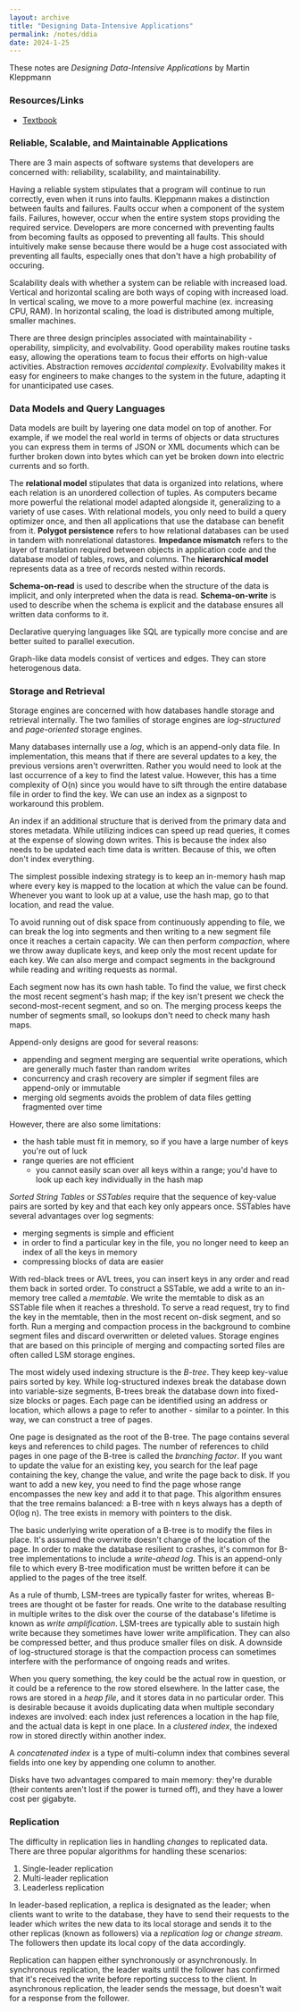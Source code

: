 ```yaml
---
layout: archive
title: "Designing Data-Intensive Applications"
permalink: /notes/ddia
date: 2024-1-25
---
```


These notes are _Designing Data-Intensive Applications_ by Martin Kleppmann

### Resources/Links
* [Textbook](https://github.com/ms2ag16/Books/blob/master/Designing%20Data-Intensive%20Applications%20-%20Martin%20Kleppmann.pdf)

### Reliable, Scalable, and Maintainable Applications

There are 3 main aspects of software systems that developers are concerned with: reliability, scalability, and maintainability. 

Having a reliable system stipulates that a program will continue to run correctly, even when it runs into faults. Kleppmann makes a distinction between faults and failures. Faults occur when a component of the system fails. Failures, however, occur when the entire system stops providing the required service. Developers are more concerned with preventing faults from becoming faults as opposed to preventing all faults. This should intuitively make sense because there would be a huge cost associated with preventing all faults, especially ones that don't have a high probability of occuring. 

Scalability deals with whether a system can be reliable with increased load. Vertical and horizontal scaling are both ways of coping with increased load. In vertical scaling, we move to a more powerful machine (ex. increasing CPU, RAM). In horizontal scaling, the load is distributed among multiple, smaller machines. 

There are three design principles associated with maintainability - operability, simplicity, and evolvability. Good operability makes routine tasks easy, allowing the operations team to focus their efforts on high-value activities. Abstraction removes _accidental complexity_. Evolvability makes it easy for engineers to make changes to the system in the future, adapting it for unanticipated use cases. 

### Data Models and Query Languages

Data models are built by layering one data model on top of another. For example, if we model the real world in terms of objects or data structures you can express them in terms of JSON or XML documents which can be further broken down into bytes which can yet be broken down into electric currents and so forth. 

The **relational model** stipulates that data is organized into relations, where each relation is an unordered collection of tuples. As computers became more powerful the relational model adapted alongside it, generalizing to a variety of use cases. With relational models, you only need to build a query optimizer once, and then all applications that use the database can benefit from it. **Polygot persistence** refers to how relational databases can be used in tandem with nonrelational datastores. **Impedance mismatch** refers to the layer of translation required between objects in application code and the database model of tables, rows, and columns. The **hierarchical model** represents data as a tree of records nested within records. 

**Schema-on-read** is used to describe when the structure of the data is implicit, and only interpreted when the data is read. **Schema-on-write** is used to describe when the schema is explicit and the database ensures all written data conforms to it. 

Declarative querying languages like SQL are typically more concise and are better suited to parallel execution. 

Graph-like data models consist of vertices and edges. They can store heterogenous data. 

### Storage and Retrieval

Storage engines are concerned with how databases handle storage and retrieval internally. The two families of storage engines are _log-structured_ and _page-oriented_ storage engines. 

Many databases internally use a _log_, which is an append-only data file. In implementation, this means that if there are several updates to a key, the previous versions aren't overwritten. Rather you would need to look at the last occurrence of a key to find the latest value. However, this has a time complexity of O(n) since you would have to sift through the entire database file in order to find the key. We can use an index as a signpost to workaround this problem. 

An index if an additional structure that is derived from the primary data and stores metadata. While utilizing indices can speed up read queries, it comes at the expense of slowing down writes. This is because the index also needs to be updated each time data is written. Because of this, we often don't index everything. 

The simplest possible indexing strategy is to keep an in-memory hash map where every key is mapped to the location at which the value can be found. Whenever you want to look up at a value, use the hash map, go to that location, and read the value. 

To avoid running out of disk space from continuously appending to file, we can break the log into segments and then writing to a new segment file once it reaches a certain capacity. We can then perform _compaction_, where we throw away duplicate keys, and keep only the most recent update for each key. We can also merge and compact segments in the background while reading and writing requests as normal. 

Each segment now has its own hash table. To find the value, we first check the most recent segment's hash map; if the key isn't present we check the second-most-recent segment, and so on. The merging process keeps the number of segments small, so lookups don't need to check many hash maps. 

Append-only designs are good for several reasons:
* appending and segment merging are sequential write operations, which are generally much faster than random writes
* concurrency and crash recovery are simpler if segment files are append-only or immutable
* merging old segments avoids the problem of data files getting fragmented over time

However, there are also some limitations:
* the hash table must fit in memory, so if you have a large number of keys you're out of luck
* range queries are not efficient
    * you cannot easily scan over all keys within a range; you'd have to look up each key individually in the hash map

_Sorted String Tables_ or _SSTables_ require that the sequence of key-value pairs are sorted by key and that each key only appears once. SSTables have several advantages over log segments:
* merging segments is simple and efficient
* in order to find a particular key in the file, you no longer need to keep an index of all the keys in memory
* compressing blocks of data are easier

With red-black trees or AVL trees, you can insert keys in any order and read them back in sorted order. To construct a SSTable, we add a write to an in-memory tree called a _memtable_. We write the memtable to disk as an SSTable file when it reaches a threshold. To serve a read request, try to find the key in the memtable, then in the most recent on-disk segment, and so forth. Run a merging and compaction process in the background to combine segment files and discard overwritten or deleted values. Storage engines that are based on this principle of merging and compacting sorted files are often called LSM storage engines. 

The most widely used indexing structure is the _B-tree_. They keep key-value pairs sorted by key. While log-structured indexes break the database down into variable-size segments, B-trees break the database down into fixed-size blocks or pages. Each page can be identified using an address or location, which allows a page to refer to another - similar to a pointer. In this way, we can construct a tree of pages. 

One page is designated as the root of the B-tree. The page contains several keys and references to child pages. The number of references to child pages in one page of the B-tree is called the _branching factor_. If you want to update the value for an existing key, you search for the leaf page containing the key, change the value, and write the page back to disk. If you want to add a new key, you need to find the page whose range encompasses the new key and add it to that page. This algorithm ensures that the tree remains balanced: a B-tree with n keys always has a depth of O(log n). The tree exists in memory with pointers to the disk. 

The basic underlying write operation of a B-tree is to modify the files in place. It's assumed the overwrite doesn't change of the location of the page. In order to make the database resilient to crashes, it's common for B-tree implementations to include a _write-ahead log_. This is an append-only file to which every B-tree modification must be written before it can be applied to the pages of the tree itself. 

As a rule of thumb, LSM-trees are typically faster for writes, whereas B-trees are thought ot be faster for reads. One write to the database resulting in multiple writes to the disk over the course of the database's lifetime is known as _write amplification_. LSM-trees are typically able to sustain high write because they sometimes have lower write amplification. They can also be compressed better, and thus produce smaller files on disk. A downside of log-structured storage is that the compaction process can sometimes interfere with the performance of ongoing reads and writes. 

When you query something, the key could be the actual row in question, or it could be a reference to the row stored elsewhere. In the latter case, the rows are stored in a _heap file_, and it stores data in no particular order. This is desirable because it avoids duplicating data when multiple secondary indexes are involved: each index just references a location in the hap file, and the actual data is kept in one place. In a _clustered index_, the indexed row in stored directly within another index. 

A _concatenated index_ is a type of multi-column index that combines several fields into one key by appending one column to another. 

Disks have two advantages compared to main memory: they're durable (their contents aren't lost if the power is turned off), and they have a lower cost per gigabyte.

### Replication

The difficulty in replication lies in handling _changes_ to replicated data. There are three popular algorithms for handling these scenarios:

1. Single-leader replication
2. Multi-leader replication
3. Leaderless replication

In leader-based replication, a replica is designated as the leader; when clients want to write to the database, they have to send their requests to the leader which writes the new data to its local storage and sends it to the other replicas (known as followers) via a _replication log_ or _change stream_. The followers then update its local copy of the data accordingly. 

Replication can happen either synchronously or asynchronously. In synchronous replication, the leader waits until the follower has confirmed that it's received the write before reporting success to the client. In asynchronous replication, the leader sends the message, but doesn't wait for a response from the follower. 

